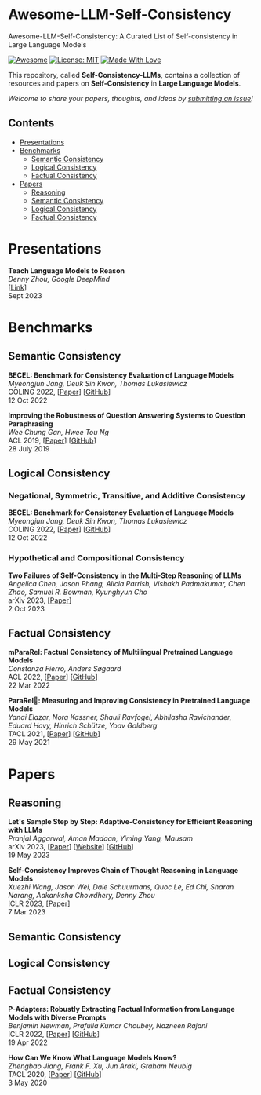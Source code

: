 # Awesome-LLM-Self-Consistency
Awesome-LLM-Self-Consistency: A Curated List of Self-consistency in Large Language Models

[![Awesome](https://cdn.rawgit.com/sindresorhus/awesome/d7305f38d29fed78fa85652e3a63e154dd8e8829/media/badge.svg)](https://github.com/SuperBruceJia/Awesome-LLM-Self-Consistency) 
[![License: MIT](https://img.shields.io/badge/License-MIT-green.svg)](https://opensource.org/licenses/MIT)
[![Made With Love](https://img.shields.io/badge/Made%20With-Love-red.svg)](https://github.com/SuperBruceJia/Awesome-LLM-Self-Consistency)

This repository, called **Self-Consistency-LLMs**, contains a collection of resources and papers on **Self-Consistency** in **Large Language Models**. 

*Welcome to share your papers, thoughts, and ideas by [submitting an issue](https://github.com/SuperBruceJia/Awesome-LLM-Self-Consistency/issues/new)!* 

## Contents
- [Presentations](#Presentations)
- [Benchmarks](#Benchmarks)
  - [Semantic Consistency](#Semantic-Consistency)
  - [Logical Consistency](#Logical-Consistency)
  - [Factual Consistency](#Factual-Consistency)
- [Papers](#Papers)
  - [Reasoning](#Reasoning)
  - [Semantic Consistency](#Semantic-Consistency)
  - [Logical Consistency](#Logical-Consistency)
  - [Factual Consistency](#Factual-Consistency)

# Presentations 
**Teach Language Models to Reason** \
*Denny Zhou, Google DeepMind* \
[[Link](https://dennyzhou.github.io/LLMs-Reason-2023-Harvard-Yale.pdf)] \
Sept 2023

# Benchmarks
## Semantic Consistency
**BECEL: Benchmark for Consistency Evaluation of Language Models** \
*Myeongjun Jang, Deuk Sin Kwon, Thomas Lukasiewicz* \
COLING 2022, [[Paper](https://aclanthology.org/2022.coling-1.324.pdf)] [[GitHub](https://github.com/MJ-Jang/BECEL)]\
12 Oct 2022

**Improving the Robustness of Question Answering Systems to Question Paraphrasing** \
*Wee Chung Gan, Hwee Tou Ng* \
ACL 2019, [[Paper](https://aclanthology.org/P19-1610.pdf)] [[GitHub](https://github.com/nusnlp/paraphrasing-squad)]\
28 July 2019

## Logical Consistency
### Negational, Symmetric, Transitive, and Additive Consistency
**BECEL: Benchmark for Consistency Evaluation of Language Models** \
*Myeongjun Jang, Deuk Sin Kwon, Thomas Lukasiewicz* \
COLING 2022, [[Paper](https://aclanthology.org/2022.coling-1.324.pdf)] [[GitHub](https://github.com/MJ-Jang/BECEL)]\
12 Oct 2022

### Hypothetical and Compositional Consistency
**Two Failures of Self-Consistency in the Multi-Step Reasoning of LLMs** \
*Angelica Chen, Jason Phang, Alicia Parrish, Vishakh Padmakumar, Chen Zhao, Samuel R. Bowman, Kyunghyun Cho* \
arXiv 2023, [[Paper](https://browse.arxiv.org/pdf/2305.14279.pdf)]\
2 Oct 2023

## Factual Consistency
**mParaRel: Factual Consistency of Multilingual Pretrained Language Models** \
*Constanza Fierro, Anders Søgaard* \
ACL 2022, [[Paper](https://aclanthology.org/2022.findings-acl.240.pdf)] [[GitHub](https://github.com/coastalcph/mpararel)]\
22 Mar 2022

**ParaRel:metal:: Measuring and Improving Consistency in Pretrained Language Models** \
*Yanai Elazar, Nora Kassner, Shauli Ravfogel, Abhilasha Ravichander, Eduard Hovy, Hinrich Schütze, Yoav Goldberg* \
TACL 2021, [[Paper](https://aclanthology.org/2021.tacl-1.60.pdf)] [[GitHub](https://github.com/yanaiela/pararel)]\
29 May 2021

# Papers
## Reasoning
**Let's Sample Step by Step: Adaptive-Consistency for Efficient Reasoning with LLMs** \
*Pranjal Aggarwal, Aman Madaan, Yiming Yang, Mausam* \
arXiv 2023, [[Paper](https://browse.arxiv.org/pdf/2305.11860.pdf)] [[Website](http://sample-step-by-step.info/)] [[GitHub](https://github.com/Pranjal2041/AdaptiveConsistency)]\
19 May 2023

**Self-Consistency Improves Chain of Thought Reasoning in Language Models** \
*Xuezhi Wang, Jason Wei, Dale Schuurmans, Quoc Le, Ed Chi, Sharan Narang, Aakanksha Chowdhery, Denny Zhou* \
ICLR 2023, [[Paper](https://openreview.net/pdf?id=1PL1NIMMrw)]\
7 Mar 2023

## Semantic Consistency


## Logical Consistency


## Factual Consistency
**P-Adapters: Robustly Extracting Factual Information from Language Models with Diverse Prompts** \
*Benjamin Newman, Prafulla Kumar Choubey, Nazneen Rajani* \
ICLR 2022, [[Paper](https://openreview.net/pdf?id=DhzIU48OcZh)] [[GitHub](https://github.com/salesforce/FactLM)]\
19 Apr 2022

**How Can We Know What Language Models Know?** \
*Zhengbao Jiang, Frank F. Xu, Jun Araki, Graham Neubig* \
TACL 2020, [[Paper](https://aclanthology.org/2020.tacl-1.28.pdf)] [[GitHub](https://github.com/jzbjyb/LPAQA)]\
3 May 2020
